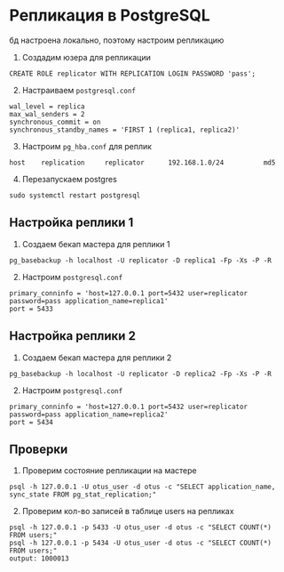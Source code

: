 # Репликация в PostgreSQL

бд настроена локально, поэтому настроим репликацию

1. Создадим юзера для репликации

`CREATE ROLE replicator WITH REPLICATION LOGIN PASSWORD 'pass';`

2. Настраиваем `postgresql.conf`

```
wal_level = replica
max_wal_senders = 2
synchronous_commit = on
synchronous_standby_names = 'FIRST 1 (replica1, replica2)'
```

3. Настроим `pg_hba.conf` для реплик

```
host    replication     replicator      192.168.1.0/24          md5
```

4. Перезапускаем postgres

```
sudo systemctl restart postgresql
```

## Настройка реплики 1

1. Создаем бекап мастера для реплики 1

```
pg_basebackup -h localhost -U replicator -D replica1 -Fp -Xs -P -R
```

2. Настроим `postgresql.conf`

```
primary_conninfo = 'host=127.0.0.1 port=5432 user=replicator password=pass application_name=replica1'
port = 5433
```

## Настройка реплики 2

1. Создаем бекап мастера для реплики 2

```
pg_basebackup -h localhost -U replicator -D replica2 -Fp -Xs -P -R
```

2. Настроим `postgresql.conf`

```
primary_conninfo = 'host=127.0.0.1 port=5432 user=replicator password=pass application_name=replica2'
port = 5434
```

## Проверки

1. Проверим состояние репликации на мастере

```
psql -h 127.0.0.1 -U otus_user -d otus -c "SELECT application_name, sync_state FROM pg_stat_replication;"
```

2. Проверим кол-во записей в таблице users на репликах

```
psql -h 127.0.0.1 -p 5433 -U otus_user -d otus -c "SELECT COUNT(*) FROM users;"
psql -h 127.0.0.1 -p 5434 -U otus_user -d otus -c "SELECT COUNT(*) FROM users;"
output: 1000013
```
